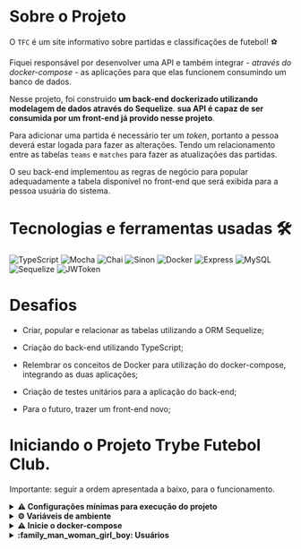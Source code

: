 # Sobre o Projeto 

O `TFC` é um site informativo sobre partidas e classificações de futebol! ⚽️

  Fiquei responsável por desenvolver uma API e também integrar *- através do docker-compose -* as aplicações para que elas funcionem consumindo um banco de dados.

  Nesse projeto, foi construido **um back-end dockerizado utilizando modelagem de dados através do Sequelize**.  **sua API é capaz de ser consumida por um front-end já provido nesse projeto**.

  Para adicionar uma partida é necessário ter um _token_, portanto a pessoa deverá estar logada para fazer as alterações. Tendo um relacionamento entre as tabelas `teams` e `matches` para fazer as atualizações das partidas.

  O seu back-end implementou as regras de negócio para popular adequadamente a tabela disponível no front-end que será exibida para a pessoa usuária do sistema.

# Tecnologias e ferramentas usadas 🛠

![TypeScript](https://img.shields.io/badge/-TypeScript-235a97?style=flat-square&logo=typescript&logoColor=ffffff)
![Mocha](https://img.shields.io/badge/-Mocha-896446?style=flat-square&logo=mocha&logoColor=ffffff)
![Chai](https://img.shields.io/badge/-Chai-a40802?style=flat-square&logo=chai)
![Sinon](https://img.shields.io/badge/-Sinon-a0d3a4?style=flat-square&logo=sinon)
![Docker](https://img.shields.io/badge/-Docker-003f8c?style=flat-square&logo=docker&logoColor=fff)
![Express](https://img.shields.io/badge/-Express-339999?style=flat-square&logo=express)
![MySQL](https://img.shields.io/badge/-MySQL-EAA221?style=flat-square&logo=mysql&logoColor=1e4c68)
![Sequelize](https://img.shields.io/badge/-Sequelize-02afef?style=flat-square&logo=sequelize&logoColor=ffffff)
![JWToken](https://img.shields.io/badge/-JWToken-000?style=flat-square&logo=jsonwebtokens&logoColor=d63aff)

# Desafios

- Criar, popular e relacionar as tabelas utilizando a ORM Sequelize;

- Criação do back-end utilizando TypeScript;

- Relembrar os conceitos de Docker para utilização do docker-compose, integrando as duas aplicações;

- Criação de testes unitários para a aplicação do back-end;

- Para o futuro, trazer um front-end novo;


# Iniciando o Projeto Trybe Futebol Club.

Importante: seguir a ordem apresentada a baixo, para o funcionamento.

<details>
  <summary>
    <strong>
      ⚠️ Configurações mínimas para execução do projeto
    </strong>
  </summary>

   - Sistema Operacional Distribuição Unix
 - Node versão 16
 - Docker
 - Docker-compose versão >=1.29.2
 - node versão 16.15.0 LTS ou superior

</details>

<details>
  <summary>
    <strong>
      ⚙️ Variáveis de ambiente
    </strong>
  </summary>

Deve-se criar um arquivo .env na raiz da pasta backend com o seguinte conteúdo:
```
JWT_SECRET=jwt_secret
APP_PORT=3001
DB_USER=root
DB_PASS=123456
DB_HOST=localhost 
DB_PORT=3002
```
</details>

<details>
  <summary>
    <strong>
      ⚠️ Inicie o docker-compose
    </strong>
  </summary>

Para iniciar o docker compose, foi configurado pela trybe um script bem simples, basta digitar em seu terminal localizado na primeira pasta do projeto, `npm run compose:up`, ele irá iniciar os containers necessários para ter acesso ao frontend, que consome a API. Após concluir essa inicialização, basta acessar em seu navegador a url: `localhost:3000`.

</details>

<details>
  <summary>
    <strong>
      :family_man_woman_girl_boy: Usuários
    </strong>
  </summary>

Usuário administrador:
```
email: admin@admin.com
password: secret_admin
```
Usuário cliente:
```
email: user@user.com
password: secret_user
```

</details>

</details>
